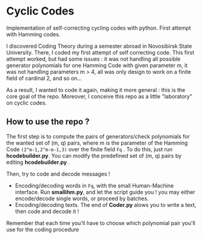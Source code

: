 # Cyclic Codes

Implementation of self-correcting cycling codes with python. First attempt with Hamming codes.

I discovered Coding Theory during a semester abroad in Novosibirsk State University. There, I coded my first attempt of self correcting code. This first attempt worked, but had some issues : it was not handling all possible generator polynomials for one Hamming Code with given parameter m, it was not handling parameters m > 4, all was only design to work on a finite field of cardinal 2, and so on...

As a result, I wanted to code it again, making it more general : this is the core goal of the repo.
Moreover, I conceive this repo as a little "laboratory" on cyclic codes.
## How to use the repo ?

The first step is to compute the pairs of generators/check polynomials for the wanted set of (m, q) pairs, where m is the parameter of the Hamming Code ```(2^m-1,2^m-m-1,3)``` over the finite field ```Fq``` .
To do this, just run **hcodebuilder.py**. You can modify the predefined set of (m, q) pairs by editing **hcodebuilder.py** .

Then, try to code and decode messages !
 + Encoding/decoding words in ```Fq```, with the small Human-Machine interface. Run **smallihm.py**, and let the script guide you ! you may either encode/decode single words, or proceed by batches.
 + Encoding/decoding texts. The end of **Coder.py** alows you to write a text, then code and decode it !

Remember that each time you'll have to choose which polynomial pair you'll use for the coding procedure
